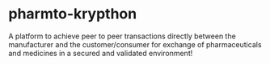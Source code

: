 # pharmto-krypthon
A platform to achieve peer to peer transactions directly between the manufacturer and the customer/consumer for exchange of pharmaceuticals and medicines in a secured and validated environment!
